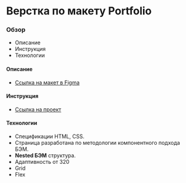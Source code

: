 # Верстка по макету Portfolio

### Обзор
* Описание
* Инструкция
* Технологии

#### Описание
* [Ссылка на макет в Figma](https://www.figma.com/file/FQ8YecPRmuiYQFZP5mbfKm/Portfolio?node-id=0%3A1)

#### Инструкция
* [Ссылка на проект](https://alexandrprokhorov1988.github.io/portfol/)


#### Технологии
* Спецификации HTML, CSS.
* Страница разработана по методологии компонентного подхода БЭМ. 
* **Nested БЭМ** структура.  
* Адаптивность от 320
* Grid
* Flex 